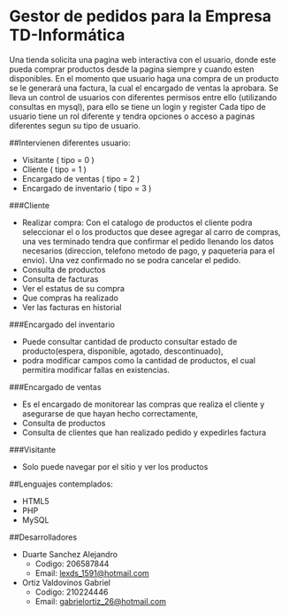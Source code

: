 Gestor de pedidos para la Empresa TD-Informática
=========
Una tienda solicita una pagina web interactiva con el usuario, donde este pueda comprar productos desde la pagina siempre y
cuando esten disponibles. En el momento que usuario haga una compra de un producto se le generará una factura,
la cual el encargado de ventas la aprobara. 
Se lleva un control de usuarios con diferentes permisos entre ello
(utilizando consultas en mysql), para ello se tiene un login y register
Cada tipo de usuario tiene un rol diferente y tendra opciones o acceso a paginas diferentes segun su tipo de usuario.

##Intervienen diferentes usuario:
* Visitante ( tipo = 0 )
* Cliente ( tipo = 1 )
* Encargado de ventas ( tipo = 2 )
* Encargado de inventario ( tipo = 3 )

###Cliente
* Realizar compra: Con el catalogo de productos el cliente podra seleccionar el  o los productos que desee agregar 
  al carro de compras, una ves terminado tendra que confirmar el pedido llenando los datos necesarios (direccion, telefono 
  metodo de pago, y paqueteria para el envio). Una vez confirmado no se podra cancelar el pedido.
* Consulta de productos
* Consulta de facturas
* Ver el estatus de su compra
* Que compras ha realizado
* Ver las facturas en historial


###Encargado del inventario
* Puede consultar cantidad de producto consultar estado de producto(espera, disponible, agotado, descontinuado),
* podra modificar campos como la cantidad de productos, el cual permitira modificar fallas en existencias.

###Encargado de ventas
* Es el encargado de monitorear las compras que realiza el cliente y asegurarse de que hayan hecho correctamente,  
* Consulta de productos
* Consulta de clientes que han realizado pedido y expedirles factura
 
###Visitante
* Solo puede navegar por el sitio y ver los productos


##Lenguajes contemplados:
* HTML5
* PHP
* MySQL


##Desarrolladores
* Duarte Sanchez Alejandro
   * Codigo: 206587844
   * Email: lexds_1591@hotmail.com  
* Ortiz Valdovinos Gabriel
   * Codigo: 210224446
   * Email: gabrielortiz_26@hotmail.com
